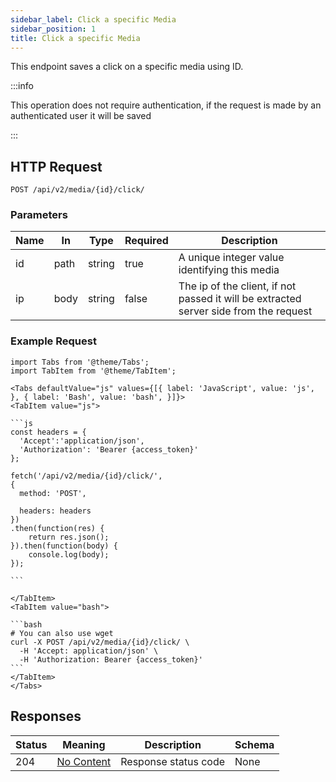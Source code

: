 ```yaml
---
sidebar_label: Click a specific Media
sidebar_position: 1
title: Click a specific Media
---
```


This endpoint saves a click on a specific media using ID.

:::info

This operation does not require authentication, if the request is made by an authenticated user it will be saved

:::


## HTTP Request

`POST /api/v2/media/{id}/click/`

### Parameters

| Name | In   |Type| Required | Description                                                                        |
|------|---|---|----------|------------------------------------------------------------------------------------|
| id   | path |string| true     | A unique integer value identifying this media                                      |
| ip   | body |string| false    | The ip of the client, if not passed it will be extracted server side from the request |

### Example Request

````mdx-code-block
import Tabs from '@theme/Tabs';
import TabItem from '@theme/TabItem';

<Tabs defaultValue="js" values={[{ label: 'JavaScript', value: 'js', }, { label: 'Bash', value: 'bash', }]}>
<TabItem value="js">

```js
const headers = {
  'Accept':'application/json',
  'Authorization': 'Bearer {access_token}'
};

fetch('/api/v2/media/{id}/click/',
{
  method: 'POST',

  headers: headers
})
.then(function(res) {
    return res.json();
}).then(function(body) {
    console.log(body);
});

```

</TabItem>
<TabItem value="bash">

```bash
# You can also use wget
curl -X POST /api/v2/media/{id}/click/ \
  -H 'Accept: application/json' \
  -H 'Authorization: Bearer {access_token}'
```
</TabItem>
</Tabs>
````

## Responses

|Status|Meaning|Description|Schema|
|---|---|---|---|
|204|[No Content](https://tools.ietf.org/html/rfc7231#section-6.3.5)|Response status code|None|

````




